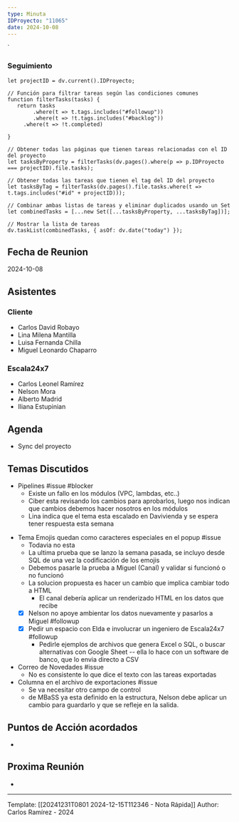 ```yaml
---
type: Minuta
IDProyecto: "11065"
date: 2024-10-08
---
```

`

### Seguimiento

```dataviewjs
let projectID = dv.current().IDProyecto;

// Función para filtrar tareas según las condiciones comunes
function filterTasks(tasks) {
   return tasks
        .where(t => t.tags.includes("#followup"))
        .where(t => !t.tags.includes("#backlog"))
     .where(t => !t.completed)
        
}

// Obtener todas las páginas que tienen tareas relacionadas con el ID del proyecto
let tasksByProperty = filterTasks(dv.pages().where(p => p.IDProyecto === projectID).file.tasks);

// Obtener todas las tareas que tienen el tag del ID del proyecto
let tasksByTag = filterTasks(dv.pages().file.tasks.where(t => t.tags.includes("#id" + projectID)));

// Combinar ambas listas de tareas y eliminar duplicados usando un Set
let combinedTasks = [...new Set([...tasksByProperty, ...tasksByTag])];

// Mostrar la lista de tareas
dv.taskList(combinedTasks, { asOf: dv.date("today") });
 ```
## Fecha de Reunion
2024-10-08

## Asistentes

### Cliente
* Carlos David Robayo
* Lina Milena Mantilla
* Luisa Fernanda Chilla
* Miguel Leonardo Chaparro
### Escala24x7
- Carlos Leonel Ramírez
-  Nelson Mora
- Alberto Madrid
- Iliana Estupinian

## Agenda
* Sync del proyecto
## Temas Discutidos
- Pipelines #issue #blocker 
	- Existe un fallo en los módulos (VPC, lambdas, etc..)
	- Ciber esta revisando los cambios para aprobarlos, luego nos indican que cambios debemos hacer nosotros en los módulos
	- Lina indica que el tema esta escalado en Davivienda y se espera tener respuesta esta semana
*  Tema Emojis quedan como caracteres especiales en el popup #issue
	* Todavia no esta
	* La ultima prueba que se lanzo la semana pasada, se incluyo desde SQL de una vez la codificación de los emojis
	* Debemos pasarle la prueba a Miguel (Canal) y validar si funcionó o no funcionó
	* La solucion propuesta es hacer un cambio que implica cambiar todo a HTML
		* El canal debería aplicar un renderizado HTML en los datos que recibe
	* [x] Nelson no apoye ambientar los datos nuevamente y pasarlos a Miguel #followup
	* [x] Pedir un espacio con Elda e involucrar un ingeniero de Escala24x7 #followup
		* Pedirle ejemplos de archivos que genera Excel o SQL, o buscar alternativas con Google Sheet -- ella lo hace con un software de banco, que lo envia directo a CSV 
*  Correo de Novedades #issue
	* No es consistente lo que dice el texto con las tareas exportadas
* Columna en el archivo de exportaciones #issue 
	* Se va necesitar otro campo de control
	* de MBaSS ya esta definido en la estructura, Nelson debe aplicar un cambio para guardarlo y que se refleje en la salida.



## Puntos de Acción acordados
- 

## Proxima Reunión
*   

---
Template: [[20241231T0801 2024-12-15T112346 - Nota Rápida]]
Author: Carlos Ramírez - 2024
